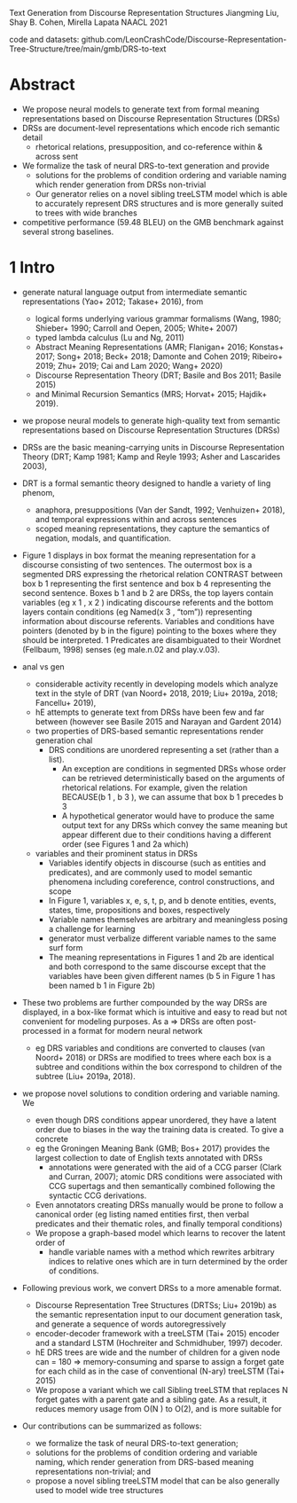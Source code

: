 Text Generation from Discourse Representation Structures 
Jiangming Liu, Shay B. Cohen, Mirella Lapata
NAACL 2021
 
code and datasets:
github.com/LeonCrashCode/Discourse-Representation-Tree-Structure/tree/main/gmb/DRS-to-text

# Abstract

* We propose neural models to generate text from formal meaning representations
  based on Discourse Representation Structures (DRSs)
* DRSs are document-level representations which encode rich semantic detail
  * rhetorical relations, presupposition, and co-reference within & across sent
* We formalize the task of neural DRS-to-text generation and provide
  * solutions for the problems of condition ordering and variable naming which
    render generation from DRSs non-trivial
  * Our generator relies on a novel sibling treeLSTM model which is able to
    accurately represent DRS structures and is more generally
    suited to trees with wide branches
* competitive performance (59.48 BLEU) on the GMB benchmark against several
  strong baselines.

# 1 Intro

* generate natural language output from intermediate semantic representations
  (Yao+ 2012; Takase+ 2016), from
  * logical forms underlying various grammar formalisms
    (Wang, 1980; Shieber+ 1990; Carroll and Oepen, 2005; White+ 2007)
  * typed lambda calculus (Lu and Ng, 2011)
  * Abstract Meaning Representations (AMR; Flanigan+ 2016; Konstas+ 2017;
    Song+ 2018; Beck+ 2018; Damonte and Cohen 2019; Ribeiro+ 2019; Zhu+ 2019;
    Cai and Lam 2020; Wang+ 2020)
  * Discourse Representation Theory (DRT; Basile and Bos 2011; Basile 2015)
  * and Minimal Recursion Semantics (MRS; Horvat+ 2015; Hajdik+ 2019).

* we propose neural models to generate high-quality text from semantic
  representations based on Discourse Representation Structures (DRSs)
* DRSs are the basic meaning-carrying units in Discourse Representation Theory
  (DRT; Kamp 1981; Kamp and Reyle 1993; Asher and Lascarides 2003),
* DRT is a formal semantic theory designed to handle a variety of ling phenom,
  * anaphora, presuppositions (Van der Sandt, 1992; Venhuizen+ 2018), and
    temporal expressions within and across sentences
  * scoped meaning representations, they capture the semantics of negation,
    modals, and quantification.

* Figure 1 displays in box format the meaning representation for a discourse
  consisting of two sentences. The outermost box is a segmented DRS expressing
  the rhetorical relation CONTRAST between box b 1 representing the first
  sentence and box b 4 representing the second sentence. Boxes b 1 and b 2 are
  DRSs, the top layers contain variables (eg x 1 , x 2 ) indicating discourse
  referents and the bottom layers contain conditions (eg Named(x 3 , “tom”))
  representing information about discourse referents. Variables and conditions
  have pointers (denoted by b in the figure) pointing to the boxes where they
  should be interpreted. 1 Predicates are disambiguated to their Wordnet
  (Fellbaum, 1998) senses (eg male.n.02 and play.v.03).

* anal vs gen
  * considerable activity recently in developing models which analyze text in
    the style of DRT (van Noord+ 2018, 2019; Liu+ 2019a, 2018; Fancellu+ 2019),
  * hE attempts to generate text from DRSs have been few and far between
    (however see Basile 2015 and Narayan and Gardent 2014)
  * two properties of DRS-based semantic representations render generation chal
    * DRS conditions are unordered representing a set (rather than a list). 
      * An exception are conditions in segmented DRSs whose order can be
        retrieved deterministically based on the arguments of rhetorical
        relations. For example, given the relation BECAUSE(b 1 , b 3 ), we can
        assume that box b 1 precedes b 3
      * A hypothetical generator would have to produce the same output text for
        any DRSs which convey the same meaning but appear different due to
        their conditions having a different order (see Figures 1 and 2a which)
  * variables and their prominent status in DRSs
    * Variables identify objects in discourse (such as entities and
      predicates), and are commonly used to model semantic phenomena including
      coreference, control constructions, and scope
    * In Figure 1, variables x, e, s, t, p, and b denote entities, events,
      states, time, propositions and boxes, respectively
    * Variable names themselves are arbitrary and meaningless posing a
      challenge for learning
    * generator must verbalize different variable names to the same surf form
    * The meaning representations in Figures 1 and 2b are identical and both
      correspond to the same discourse except that the variables have been
      given different names (b 5 in Figure 1 has been named b 1 in Figure 2b)

* These two problems are further compounded by the way DRSs are displayed, in a
  box-like format which is
  intuitive and easy to read but not convenient for modeling purposes. As a
  => DRSs are often post-processed in a format for modern neural network
  * eg DRS variables and conditions are converted to clauses (van Noord+ 2018)
    or DRSs are modified to trees where each box is a subtree and conditions
    within the box correspond to children of the subtree (Liu+ 2019a, 2018).

* we propose novel solutions to condition ordering and variable naming. We
  * even though DRS conditions appear unordered, they have a latent order due
    to biases in the way the training data is created. To give a concrete
  * eg the Groningen Meaning Bank (GMB; Bos+ 2017) provides the largest
    collection to date of English texts annotated with DRSs
    * annotations were generated with the aid of a CCG parser (Clark and
      Curran, 2007); atomic DRS conditions were associated with CCG supertags
      and then semantically combined following the syntactic CCG derivations.
  * Even annotators creating DRSs manually would be prone to follow a canonical
    order (eg listing named entities first, then verbal predicates and their
    thematic roles, and finally temporal conditions)
  * We propose a graph-based model which learns to recover the latent order of
    * handle variable names with a method which rewrites arbitrary indices to
      relative ones which are in turn determined by the order of conditions.

* Following previous work, we convert DRSs to a more amenable format.
  * Discourse Representation Tree Structures (DRTSs; Liu+ 2019b) as the
     semantic representation input to our document generation task, and
     generate a sequence of words autoregressively
  * encoder-decoder framework with a treeLSTM (Tai+ 2015) encoder and a
    standard LSTM (Hochreiter and Schmidhuber, 1997) decoder.
  * hE DRS trees are wide and the number of children for a given node can = 180
    => memory-consuming and sparse to assign a forget gate for each child as in
    the case of conventional (N-ary) treeLSTM (Tai+ 2015)
  * We propose a variant which we call Sibling treeLSTM that
    replaces N forget gates with a parent gate and a sibling gate. As a result,
    it reduces memory usage from O(N ) to O(2), and is more suitable for
* Our contributions can be summarized as follows: 
  * we formalize the task of neural DRS-to-text generation; 
  * solutions for the problems of condition ordering and variable naming, which
    render generation from DRS-based meaning representations non-trivial; and 
  * propose a novel sibling treeLSTM model that can be also generally used to
    model wide tree structures
